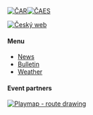 [![ČAR](/images/car.gif)](http://www.rogaining.cz/)[![ČAES](/images/caes-cerna.gif)](http://www.caes.cz/)

[![Český web](/images/csflag.png)](/cs/)

#### Menu

* [News](/en/)
* [Bulletin](bulletin_2021.html)
* [Weather](weather.html)

#### Event partners

[![Playmap - route drawing](/images/playmap.png)](http://play-map.com/)
